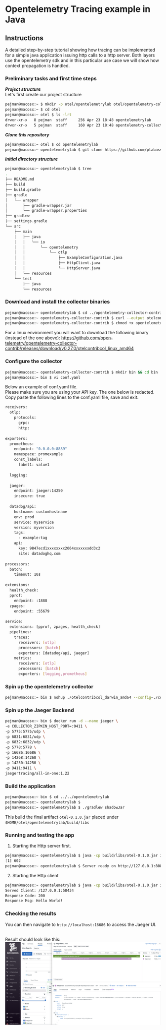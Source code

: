 # Opentelemetry Tracing example in Java

## Instructions


A detailed step-by-step tutorial showing how tracing can be implemented for a simple java application 
issuing http calls to a http server. Both layers use the opentelemetry sdk and in this particular use case 
we will show how context propagation is handled.   


### Preliminary tasks and first time steps


***Project structure***
<br>
Let's first create our project structure

```sh
pejman@macosx:~ $ mkdir -p otel/opentelemetrylab otel/opentelemetry-collector-contrib
pejman@macosx:~ $ cd otel
pejman@macosx:~ otel $ ls -lrt
drwxr-xr-x   8 pejman  staff     256 Apr 23 18:48 opentelemetrylab
drwxr-xr-x   5 pejman  staff     160 Apr 23 18:48 opentelemetry-collector-contrib
```

***Clone this repository***

```sh
pejman@macosx:~ otel $ cd opentelemetrylab
pejman@macosx:~ opentelemetrylab $ git clone https://github.com/ptabasso2/opentelemetry-java-sampleapp.git
```


***Initial directory structure***

```sh
pejman@macosx:~ opentelemetrylab $ tree
.
├── README.md
├── build
├── build.gradle
├── gradle
│   └── wrapper
│       ├── gradle-wrapper.jar
│       └── gradle-wrapper.properties
├── gradlew
├── settings.gradle
└── src
    ├── main
    │   ├── java
    │   │   └── io
    │   │       └── opentelemetry
    │   │           └── otlp
    │   │               ├── ExampleConfiguration.java
    │   │               ├── HttpClient.java
    │   │               └── HttpServer.java
    │   └── resources
    └── test
        ├── java
        └── resources

```


### Download and install the collector binaries


```sh
pejman@macosx:~ opentelemetrylab $ cd ../opentelemetry-collector-contrib
pejman@macosx:~ opentelemetry-collector-contrib $ curl --output otelcontribcol_darwin_amd64 -O -L https://github.com/open-telemetry/opentelemetry-collector-contrib/releases/download/v0.27.0/otelcontribcol_darwin_amd64
pejman@macosx:~ opentelemetry-collector-contrib $ chmod +x opentelemetry-collector-contrib
```
For a linux environment you will want to download the following binary (instead of the one above):
https://github.com/open-telemetry/opentelemetry-collector-contrib/releases/download/v0.27.0/otelcontribcol_linux_amd64

### Configure the collector

```sh
pejman@macosx:~ opentelemetry-collector-contrib $ mkdir bin && cd bin
pejman@macosx:~ bin $ vi conf.yaml
```


Below an example of conf.yaml file.
<br>Please make sure you are using your API key. The one below is redacted. 
<br>Copy paste the following lines to the conf.yaml file, save and exit. 

```sh
receivers:
  otlp:
    protocols:
      grpc:
      http:

exporters:
  prometheus:
    endpoint: "0.0.0.0:8889"
    namespace: promexample
    const_labels:
      label1: value1
  
  logging:

  jaeger:
    endpoint: jaeger:14250
    insecure: true
    
  datadog/api:
    hostname: customhostname
    env: prod
    service: myservice
    version: myversion
    tags:
      - example:tag
    api:
      key: 9847ecd1xxxxxxxx2064xxxxxxxdd3c2
      site: datadoghq.com

processors:
  batch:
    timeout: 10s

extensions:
  health_check:
  pprof:
    endpoint: :1888
  zpages:
    endpoint: :55679

service:
  extensions: [pprof, zpages, health_check]
  pipelines:
    traces:
      receivers: [otlp]
      processors: [batch]
      exporters: [datadog/api, jaeger]
    metrics:
      receivers: [otlp]
      processors: [batch]
      exporters: [logging,prometheus]

```

### Spin up the opentelemetry collector

```sh
pejman@macosx:~ bin $ nohup ./otelcontribcol_darwin_amd64 --config=./conf.yaml &
```

### Spin up the Jaeger Backend 

```sh
pejman@macosx:~ bin $ docker run -d --name jaeger \
-e COLLECTOR_ZIPKIN_HOST_PORT=:9411 \
-p 5775:5775/udp \
-p 6831:6831/udp \
-p 6832:6832/udp \
-p 5778:5778 \
-p 16686:16686 \
-p 14268:14268 \
-p 14250:14250 \
-p 9411:9411 \
jaegertracing/all-in-one:1.22
```


### Build the application

```sh
pejman@macosx:~ bin $ cd ../../opentelemetrylab
pejman@macosx:~ opentelemetrylab $
pejman@macosx:~ opentelemetrylab $ ./gradlew shadowJar
```

This build the final artifact `otel-0.1.0.jar` placed under `$HOME/otel/opentelemetrylab/build/libs`


### Running and testing the app
 
1. Starting the Http server first.
```sh
pejman@macosx:~ opentelemetrylab $ java -cp build/libs/otel-0.1.0.jar io.opentelemetry.otlp.HttpServer &
[1] 602
pejman@macosx:~ opentelemetrylab $ Server ready on http://127.0.0.1:8080
```

2. Starting the Http client 
```sh
pejman@macosx:~ opentelemetrylab $ java -cp build/libs/otel-0.1.0.jar io.opentelemetry.otlp.HttpClient
Served Client: /127.0.0.1:58434
Response Code: 200
Response Msg: Hello World!
```

### Checking the results

You can then navigate to `http://localhost:16686` to access the Jaeger UI.

<br>
Result should look like this:<br>

<img src="img/OtelDDexample1.png" width="720" />



